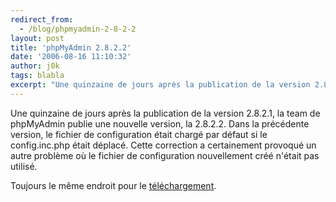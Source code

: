 ```yaml
---
redirect_from:
  - /blog/phpmyadmin-2-8-2-2
layout: post
title: 'phpMyAdmin 2.8.2.2'
date: '2006-08-16 11:10:32'
author: j0k
tags: blabla
excerpt: "Une quinzaine de jours après la publication de la version 2.8.2.1, la team de phpMyAdmin publie une nouvelle version, la 2.8.2.2.     \nDans la précédente version, le fichier de configuration était chargé par défaut si le config.inc.php était déplacé. Cette correction a certainement provoqué un autre problème où le fichier de configuration nouvellement créé      …"
---
```


Une quinzaine de jours après la publication de la version 2.8.2.1, la team de phpMyAdmin publie une nouvelle version, la 2.8.2.2.
Dans la précédente version, le fichier de configuration était chargé par défaut si le config.inc.php était déplacé. Cette correction a certainement provoqué un autre problème où le fichier de configuration nouvellement créé n'était pas utilisé.

Toujours le même endroit pour le [téléchargement](http://www.phpmyadmin.net/home_page/downloads.php#2.8.2.2).
